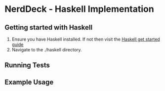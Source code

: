 # NerdDeck - Haskell Implementation

## Getting started with Haskell

1. Ensure you have Haskell installed. If not then visit the [Haskell get started guide](https://www.haskell.org/get-started/)
2. Navigate to the ./haskell directory.

## Running Tests

## Example Usage
